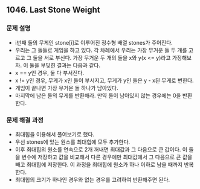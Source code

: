 ## 1046. Last Stone Weight
### 문제 설명
- i번째 돌의 무게인 stone[i]로 이루어진 정수형 배열 stones가 주어진다.
- 우리는 그 돌들로 게임을 하고 있다. 각 차례에서 우리는 가장 무거운 돌 두 개를 고르고 그 둘을 서로 부신다. 가장 무거운 두 개의 돌을 x와 y(x <= y)라고 가정해보자. 이 둘을 부딪힌 결과는 다음과 같다.
- x == y인 경우, 둘 다 부서진다.
- x != y인 경우, 무게가 x인 돌이 부서지고, 무게가 y인 돌은 y - x된 무게로 변한다.
- 게임이 끝나면 가장 무거운 돌 하나가 남아있다.
- 마지막에 남은 돌의 무게를 반환해라. 만약 돌이 남아있지 않는 경우에는 0을 반환한다.
​
### 문제 해결 과정
- 최대힙을 이용해서 풀어보기로 했다.
- 우선 stones에 있는 원소를 최대힙에 모두 추가한다.
- 이후 최대힙의 원소를 연속으로 2개 꺼내면 최대값과 그 다음으로 큰 값이다. 이 둘을 변수에 저장하고 값을 비교해서 다른 경우에만 최대값에서 그 다음으로 큰 값을 빼고 최대힙에 저장한다. 이 과정을 최대힙에 원소가 하나 이하로 남을 때까지 반복한다.
- 최대힙의 크기가 하나인 경우와 없는 경우를 고려하여 반환해주면 된다.
​